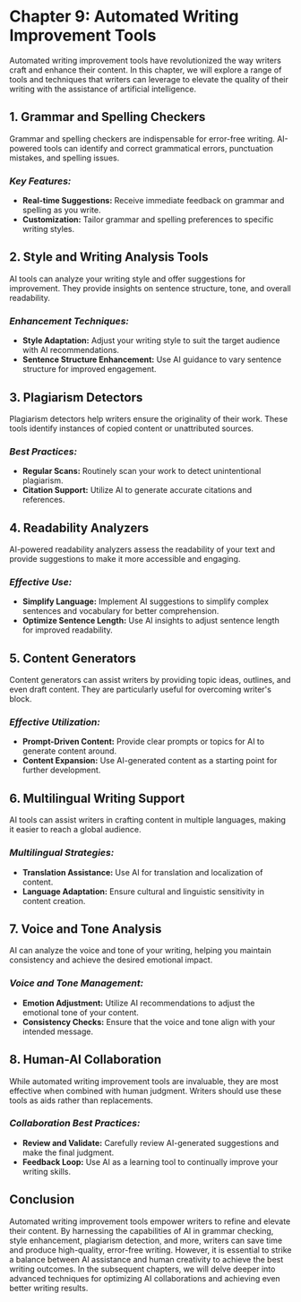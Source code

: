 Chapter 9: Automated Writing Improvement Tools
==============================================

Automated writing improvement tools have revolutionized the way writers craft and enhance their content. In this chapter, we will explore a range of tools and techniques that writers can leverage to elevate the quality of their writing with the assistance of artificial intelligence.

**1. Grammar and Spelling Checkers**
------------------------------------

Grammar and spelling checkers are indispensable for error-free writing. AI-powered tools can identify and correct grammatical errors, punctuation mistakes, and spelling issues.

### *Key Features:*

* **Real-time Suggestions:** Receive immediate feedback on grammar and spelling as you write.
* **Customization:** Tailor grammar and spelling preferences to specific writing styles.

**2. Style and Writing Analysis Tools**
---------------------------------------

AI tools can analyze your writing style and offer suggestions for improvement. They provide insights on sentence structure, tone, and overall readability.

### *Enhancement Techniques:*

* **Style Adaptation:** Adjust your writing style to suit the target audience with AI recommendations.
* **Sentence Structure Enhancement:** Use AI guidance to vary sentence structure for improved engagement.

**3. Plagiarism Detectors**
---------------------------

Plagiarism detectors help writers ensure the originality of their work. These tools identify instances of copied content or unattributed sources.

### *Best Practices:*

* **Regular Scans:** Routinely scan your work to detect unintentional plagiarism.
* **Citation Support:** Utilize AI to generate accurate citations and references.

**4. Readability Analyzers**
----------------------------

AI-powered readability analyzers assess the readability of your text and provide suggestions to make it more accessible and engaging.

### *Effective Use:*

* **Simplify Language:** Implement AI suggestions to simplify complex sentences and vocabulary for better comprehension.
* **Optimize Sentence Length:** Use AI insights to adjust sentence length for improved readability.

**5. Content Generators**
-------------------------

Content generators can assist writers by providing topic ideas, outlines, and even draft content. They are particularly useful for overcoming writer's block.

### *Effective Utilization:*

* **Prompt-Driven Content:** Provide clear prompts or topics for AI to generate content around.
* **Content Expansion:** Use AI-generated content as a starting point for further development.

**6. Multilingual Writing Support**
-----------------------------------

AI tools can assist writers in crafting content in multiple languages, making it easier to reach a global audience.

### *Multilingual Strategies:*

* **Translation Assistance:** Use AI for translation and localization of content.
* **Language Adaptation:** Ensure cultural and linguistic sensitivity in content creation.

**7. Voice and Tone Analysis**
------------------------------

AI can analyze the voice and tone of your writing, helping you maintain consistency and achieve the desired emotional impact.

### *Voice and Tone Management:*

* **Emotion Adjustment:** Utilize AI recommendations to adjust the emotional tone of your content.
* **Consistency Checks:** Ensure that the voice and tone align with your intended message.

**8. Human-AI Collaboration**
-----------------------------

While automated writing improvement tools are invaluable, they are most effective when combined with human judgment. Writers should use these tools as aids rather than replacements.

### *Collaboration Best Practices:*

* **Review and Validate:** Carefully review AI-generated suggestions and make the final judgment.
* **Feedback Loop:** Use AI as a learning tool to continually improve your writing skills.

**Conclusion**
--------------

Automated writing improvement tools empower writers to refine and elevate their content. By harnessing the capabilities of AI in grammar checking, style enhancement, plagiarism detection, and more, writers can save time and produce high-quality, error-free writing. However, it is essential to strike a balance between AI assistance and human creativity to achieve the best writing outcomes. In the subsequent chapters, we will delve deeper into advanced techniques for optimizing AI collaborations and achieving even better writing results.
